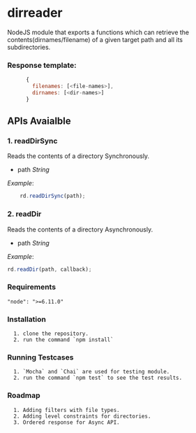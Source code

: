 # dirreader

NodeJS module that exports a functions which can retrieve the contents(dirnames/filename) of a given target path and all its subdirectories. 

### Response template:
```javascript
      {
        filenames: [<file-names>],
        dirnames: [<dir-names>]
      }
```
## APIs Avaialble

### 1. readDirSync
  Reads the contents of a directory Synchronously.
  * path _String_
  
  _Example_: 
  ```javascript
      rd.readDirSync(path);
  ```

### 2. readDir
  Reads the contents of a directory Asynchronously.
  * path _String_
  
  _Example_: 
  ```javascript
  rd.readDir(path, callback);
  ```
  
  ### Requirements
    "node": ">=6.11.0"
    
  ### Installation
      1. clone the repository.
      2. run the command `npm install`
  
  ### Running Testcases
      1. `Mocha` and `Chai` are used for testing module.
      2. run the command `npm test` to see the test results.
      
 ### Roadmap
      1. Adding filters with file types.
      2. Adding level constraints for directories.
      3. Ordered response for Async API.
      
      
